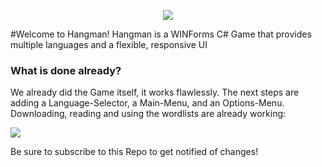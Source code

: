 <p align="center">
  <img src= "http://fs5.directupload.net/images/160521/zedga8jv.png" />
</p>
#Welcome to Hangman!
Hangman is a WINForms C# Game that provides multiple languages and a flexible, responsive UI

### What is done already?

We already did the Game itself, it works flawlessly. The next steps are adding a Language-Selector, a Main-Menu, and an Options-Menu.
Downloading, reading and using the wordlists are already working:

![](http://puu.sh/oYYES/277f562360.png)

Be sure to subscribe to this Repo to get notified of changes!
